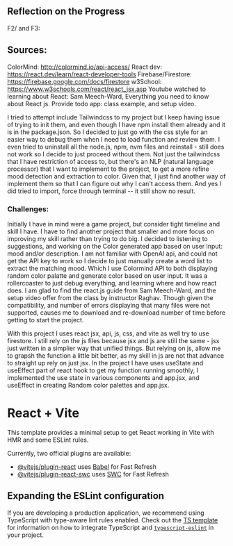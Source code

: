 
## Reflection on the Progress
F2/ and F3:
## Sources:
ColorMind: http://colormind.io/api-access/ 
React dev: https://react.dev/learn/react-developer-tools
Firebase/Firestore: https://firebase.google.com/docs/firestore
w3School: https://www.w3schools.com/react/react_jsx.asp
Youtube watched to learning about React: Sam Meech-Ward, Everything you need to know about React js.
Provide todo app: class example, and setup video.

I tried to attempt include Tailwindcss to my project but I keep having issue of trying to init them, and even though I have npm install them already and it is in the package.json. So I decided to just go with the css style for an easier way to debug them when I need to load function and review them. I even tried to uninstall all the node.js, npm, nvm files and reinstall - still does not work so I decide to just proceed without them. Not just the tailwindcss that I have restriction of access to, but there's an NLP (natural language processor) that I want to implement to the project, to get a more refine mood detection and extraction to color. Given that, I just find another way of implement them so that I can figure out why I can't access them. And yes I did tried to import, force through terminal -- it still show no result.

### Challenges: 

Initially I have in mind were a game project, but consider tight timeline and skill I have. I have to find another project that smaller and more focus on improving my skill rather than trying to do big. I decided to listening to suggestions, and working on the Color generated app based on user input: mood and/or description. I am not familiar with OpenAI api, and could not get the API key to work so I decide to just manually create a word list to extract the matching mood. Which I use Colormind API to both displaying random color palatte and generate color based on user input. It was a rollercoaster to just debug everything, and learning where and how react does. I am glad to find the react.js guide from Sam Meech-Ward, and the setup video offer from the class by instructor Raghav. Though given the compatibility, and number of errors displaying that many files were not supported, causes me to download and re-download number of time before getting to start the project.

With this project I uses react jsx, api, js, css, and vite as well try to use firestore. I still rely on the js files because jsx and js are still the same - jsx just written in a simplier way that unified things. But relying on js, allow me to grapsh the function a little bit better, as my skill in js are not that advance to straight up rely on just jsx. In the project I have uses useState and useEffect part of react hook to get my function running smoothly, I implemented the use state in various components and app.jsx, and useEffect in creating Random color palettes and app.jsx. 




# React + Vite

This template provides a minimal setup to get React working in Vite with HMR and some ESLint rules.

Currently, two official plugins are available:

- [@vitejs/plugin-react](https://github.com/vitejs/vite-plugin-react/blob/main/packages/plugin-react) uses [Babel](https://babeljs.io/) for Fast Refresh
- [@vitejs/plugin-react-swc](https://github.com/vitejs/vite-plugin-react/blob/main/packages/plugin-react-swc) uses [SWC](https://swc.rs/) for Fast Refresh

## Expanding the ESLint configuration

If you are developing a production application, we recommend using TypeScript with type-aware lint rules enabled. Check out the [TS template](https://github.com/vitejs/vite/tree/main/packages/create-vite/template-react-ts) for information on how to integrate TypeScript and [`typescript-eslint`](https://typescript-eslint.io) in your project.
